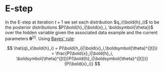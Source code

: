 # E-step

In the E-step at iteration $t+1$ we set each distribution $q_i(\bold{h}_i)$ to
be the posterior distributions $P(\bold{h}_i|\bold{x}_i, \boldsymbol{\theta})$
over the hidden variable given the associated data example and the current
parameters $\boldsymbol{\theta}^{[t]}$. Using [Bayes' rule](202210090920):

$$
\hat{q}_i(\bold{h}_i)
= P(\bold{h_i}|\bold{x}_i,\boldsymbol{\theta}^{[t]})
= \frac{P(\bold{x}_i|\bold{h}_i, \boldsymbol{\theta}^{[t]})P(\bold{h}_i|\boldsymbol{\theta}^{[t]})}
{P(\bold{x}_i)}
$$

